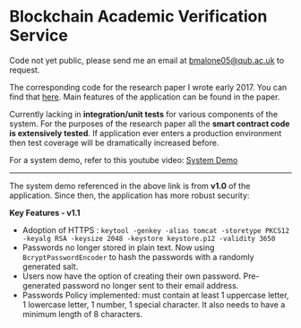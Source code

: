 # Blockchain Academic Verification Service
Code not yet public, please send me an email at bmalone05@qub.ac.uk to request.

The corresponding code for the research paper I wrote early 2017. You can find that [here](https://github.com/blmalone/Papers-and-Resume/blob/master/Dissertation_Blaine%20Malone.pdf).
Main features of the application can be found in the paper.

Currently lacking in **integration/unit tests** for various components of the system. For the purposes of the research paper all the **smart contract code is extensively tested**. If application ever enters a production environment then test coverage will be dramatically increased before.

For a system demo, refer to this youtube video: [System Demo](https://www.youtube.com/watch?v=3-YWdP2X6pw)

---

The system demo referenced in the above link is from **v1.0** of the application. Since then, the application has more robust security:

**Key Features - v1.1**
 
- Adoption of HTTPS : `keytool -genkey -alias tomcat -storetype PKCS12 -keyalg RSA -keysize 2048 -keystore keystore.p12 -validity 3650`
- Passwords no longer stored in plain text. Now using `BcryptPasswordEncoder` to hash the passwords with a randomly generated salt.
- Users now have the option of creating their own password. Pre-generated password no longer sent to their email address. 
- Passwords Policy implemented: must contain at least 1 uppercase letter, 1 lowercase letter, 1 number, 1 special character. It also needs to have a minimum length of 8 characters.
